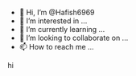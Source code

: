 - 👋 Hi, I’m @Hafish6969
- 👀 I’m interested in ...
- 🌱 I’m currently learning ...
- 💞️ I’m looking to collaborate on ...
- 📫 How to reach me ...

<!---
Hafish6969/Hafish6969 is a ✨ special ✨ repository because its `README.md` (this file) appears on your GitHub profile.
You can click the Preview link to take a look at your changes.
---> hi 

